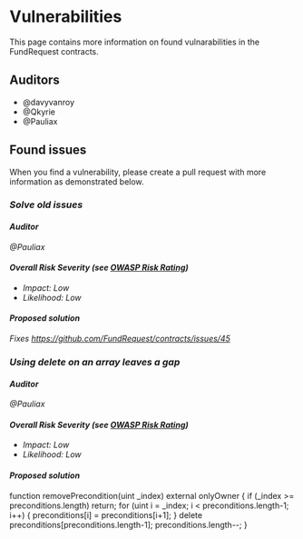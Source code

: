 # Vulnerabilities

This page contains more information on found vulnarabilities in the FundRequest contracts.


## Auditors
* @davyvanroy
* @Qkyrie
* @Pauliax


## Found issues
When you find a vulnerability, please create a pull request with more information as demonstrated below.

### *Solve old issues*

#### *Auditor*
*@Pauliax*

#### *Overall Risk Severity (see [OWASP Risk Rating](https://www.owasp.org/index.php/OWASP_Risk_Rating_Methodology))*
* *Impact: Low*
* *Likelihood: Low*

#### *Proposed solution*
*Fixes https://github.com/FundRequest/contracts/issues/45*


### *Using delete on an array leaves a gap*

#### *Auditor*
*@Pauliax*

#### *Overall Risk Severity (see [OWASP Risk Rating](https://www.owasp.org/index.php/OWASP_Risk_Rating_Methodology))*
* *Impact: Low*
* *Likelihood: Low*

#### *Proposed solution*

function removePrecondition(uint _index) external onlyOwner {
    if (_index >= preconditions.length) return;
    for (uint i = _index; i < preconditions.length-1; i++) {
      preconditions[i] = preconditions[i+1];
    }
    delete preconditions[preconditions.length-1];
    preconditions.length--;
  }



